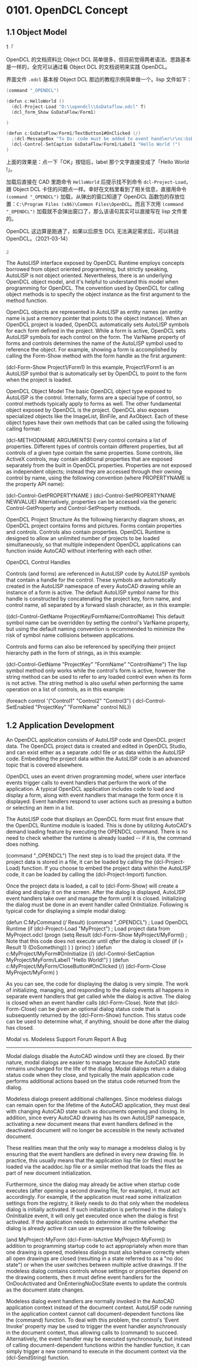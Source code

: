 # 0101. OpenDCL Concept

## 1.1 Object Model

1『

OpenDCL 的文档资料比 Object DCL 简单很多，但目前觉得两者语法、思路基本是一样的，全完可以通过看 Object DCL 的文档说明来实践 OpenDCL。

界面文件 `.odcl` 基本按 Object DCL 那边的教程示例简单做一个。lisp 文件如下：

```c
(command "_OPENDCL")

(defun c:HelloWorld ()
  (dcl-Project-Load "D:\\opendcl\\GsDataflow.odcl" T)
  (dcl_form_Show GsDataFlow/Form1)

)

(defun c:GsDataFlow/Form1/TextButton1#OnClicked (/)
  ;(dcl-MessageBox "To Do: code must be added to event handler\r\nc:GsDataFlow/Form1/TextButton1#OnClicked" "To do")
  (dcl-Control-SetCaption GsDataFlow/Form1/Label1 "Hello World !")
)
```

上面的效果是：点一下「OK」按钮后，label 那个文字直接变成了「Hello World !」。

加载后直接在 CAD 里跑命令 `HelloWorld` 后提示找不到命令 `dcl-Project-Load`，跟 Object DCL 卡住的问题点一样。幸好在文档里看到了相关信息，直接用命令 `(command "_OPENDCL")` 加载，从弹出的窗口知道了 OpenDCL 函数包的存放位置：`C:\Program Files (x86)\Common Files\OpenDCL`。而且下次用 `(command "_OPENDCL")` 加载就不会弹出窗口了，那么该语句其实可以直接写在 lisp 文件里的。

OpenDCL 这边算是跑通了，如果以后原生 DCL 无法满足需求后，可以转战 OpenDCL。（2021-03-14）

』







The AutoLISP interface exposed by OpenDCL Runtime employs concepts borrowed from object oriented programming, but strictly speaking, AutoLISP is not object oriented. Nevertheless, there is an underlying OpenDCL object model, and it's helpful to understand this model when programming for OpenDCL. The convention used by OpenDCL for calling object methods is to specify the object instance as the first argument to the method function.

OpenDCL objects are represented in AutoLISP as entity names (an entity name is just a memory pointer that points to the object instance). When an OpenDCL project is loaded, OpenDCL automatically sets AutoLISP symbols for each form defined in the project. While a form is active, OpenDCL sets AutoLISP symbols for each control on the form. The VarName property of forms and controls determines the name of the AutoLISP symbol used to reference the object. For example, showing a form is accomplished by calling the Form-Show method with the form handle as the first argument:

(dcl-Form-Show Project1/Form1)
In this example, Project1/Form1 is an AutoLISP symbol that is automatically set by OpenDCL to point to the form when the project is loaded.

OpenDCL Object Model
The basic OpenDCL object type exposed to AutoLISP is the control. Internally, forms are a special type of control, so control methods typically apply to forms as well. The other fundamental object exposed by OpenDCL is the project. OpenDCL also exposes specialized objects like the ImageList, BinFile, and AxObject. Each of these object types have their own methods that can be called using the following calling format:

(dcl-METHODNAME <OBJECT> ARGUMENTS)
Every control contains a list of properties. Different types of controls contain different properties, but all controls of a given type contain the same properties. Some controls, like ActiveX controls, may contain additional properties that are exposed separately from the built in OpenDCL properties. Properties are not exposed as independent objects; instead they are accessed through their owning control by name, using the following convention (where PROPERTYNAME is the property API name):

(dcl-Control-GetPROPERTYNAME <CONTROL>)
(dcl-Control-SetPROPERTYNAME <CONTROL> NEWVALUE)
Alternatively, properties can be accessed via the generic Control-GetProperty and Control-SetProperty methods.

OpenDCL Project Structure
As the following hierarchy diagram shows, an OpenDCL project contains forms and pictures. Forms contain properties and controls. Controls also contain properties. OpenDCL Runtime is designed to allow an unlimited number of projects to be loaded simultaneously, so that multiple independent OpenDCL applications can function inside AutoCAD without interfering with each other.



OpenDCL Control Handles

Controls (and forms) are referenced in AutoLISP code by AutoLISP symbols that contain a handle for the control. These symbols are automatically created in the AutoLISP namespace of every AutoCAD drawing while an instance of a form is active. The default AutoLISP symbol name for this handle is constructed by concatenating the project key, form name, and control name, all separated by a forward slash character, as in this example:

((dcl-Control-GetName ProjectKey/FormName/ControlName)
This default symbol name can be overridden by setting the control's VarName property, but using the default naming convention is recommended to minimize the risk of symbol name collisions between applications.

Controls and forms can also be referenced by specifying their project hierarchy path in the form of strings, as in this example:

(dcl-Control-GetName "ProjectKey" "FormName" "ControlName")
The lisp symbol method only works while the control's form is active, however the string method can be used to refer to any loaded control even when its form is not active. The string method is also useful when performing the same operation on a list of controls, as in this example:

(foreach control '("Control1" "Control2" "Control3") (
dcl-Control-SetEnabled "ProjectKey" "FormName" control NIL))

## 1.2 Application Development

An OpenDCL application consists of AutoLISP code and OpenDCL project data. The OpenDCL project data is created and edited in OpenDCL Studio, and can exist either as a separate .odcl file or as data within the AutoLISP code. Embedding the project data within the AutoLISP code is an advanced topic that is covered elsewhere.

OpenDCL uses an event driven programming model, where user interface events trigger calls to event handlers that perform the work of the application. A typical OpenDCL application includes code to load and display a form, along with event handlers that manage the form once it is displayed. Event handlers respond to user actions such as pressing a button or selecting an item in a list.

The AutoLISP code that displays an OpenDCL form must first ensure that the OpenDCL Runtime module is loaded. This is done by utilizing AutoCAD's demand loading feature by executing the OPENDCL command. There is no need to check whether the runtime is already loaded -- if it is, the command does nothing.

(command "_OPENDCL")
The next step is to load the project data. If the project data is stored in a file, it can be loaded by calling the (dcl-Project-Load) function. If you choose to embed the project data within the AutoLISP code, it can be loaded by calling the (dcl-Project-Import) function.

Once the project data is loaded, a call to (dcl-Form-Show) will create a dialog and display it on the screen. After the dialog is displayed, AutoLISP event handlers take over and manage the form until it is closed. Initializing the dialog must be done in an event handler called OnInitialize. Following is typical code for displaying a simple modal dialog:

(defun C:MyCommand (/ Result)
  (command "_OPENDCL") ; Load OpenDCL Runtime
  (if (dcl-Project-Load "MyProject") ; Load project data from MyProject.odcl
    (progn
      (setq Result (dcl-Form-Show MyProject/MyForm))
      ; Note that this code does not execute until *after* the
        dialog is closed!
      (if (= Result 1) (DoSomething))
    )
  )
  (princ)
)
(defun c:MyProject/MyForm#OnInitialize (/)
  (dcl-Control-SetCaption MyProject/MyForm/Label1 "Hello World!")
)
(defun c:MyProject/MyForm/CloseButton#OnClicked (/)
  (dcl-Form-Close MyProject/MyForm)
)

As you can see, the code for displaying the dialog is very simple. The work of initializing, managing, and responding to the dialog events all happens in separate event handlers that get called while the dialog is active. The dialog is closed when an event handler calls (dcl-Form-Close). Note that (dcl-Form-Close) can be given an optional dialog status code that is subsequently returned by the (dcl-Form-Show) function. This status code can be used to determine what, if anything, should be done after the dialog has closed.

Modal vs. Modeless Support Forum
Report A Bug  

--------------------------------------------------------------------------------

Modal dialogs disable the AutoCAD window until they are closed. By their nature, modal dialogs are easier to manage because the AutoCAD state remains unchanged for the life of the dialog. Modal dialogs return a dialog status code when they close, and typically the main application code performs additional actions based on the status code returned from the dialog.

Modeless dialogs present additional challenges. Since modeless dialogs can remain open for the lifetime of the AutoCAD application, they must deal with changing AutoCAD state such as documents opening and closing. In addition, since every AutoCAD drawing has its own AutoLISP namespace, activating a new document means that event handlers defined in the deactivated document will no longer be accessible in the newly activated document.

These realities mean that the only way to manage a modeless dialog is by ensuring that the event handlers are defined in every new drawing file. In practice, this usually means that the application lisp file (or files) must be loaded via the acaddoc.lsp file or a similar method that loads the files as part of new document initialization.

Furthermore, since the dialog may already be active when startup code executes (after opening a second drawing file, for example), it must act accordingly. For example, if the application must read some initialization settings from the registry, it likely needs to do that only when the modeless dialog is initially activated. If such initialization is performed in the dialog's OnInitialize event, it will only get executed once when the dialog is first activated. If the application needs to determine at runtime whether the dialog is already active it can use an expression like the following:

(and MyProject-MyForm (dcl-Form-IsActive MyProject-MyForm))
In addition to programming startup code to act appropriately when more than one drawing is opened, modeless dialogs must also behave correctly when all open drawings are closed (resulting in a state referred to as a "no doc state") or when the user switches between multiple active drawings. If the modeless dialog contains controls whose settings or properties depend on the drawing contents, then it must define event handlers for the OnDocActivated and OnEnteringNoDocState events to update the controls as the document state changes.

Modeless dialog event handlers are normally invoked in the AutoCAD application context instead of the document context. AutoLISP code running in the application context cannot call document-dependent functions like the (command) function. To deal with this problem, the control's 'Event Invoke' property may be used to trigger the event handler asynchronously in the document context, thus allowing calls to (command) to succeed. Alternatively, the event handler may be executed synchronously, but instead of calling document-dependent functions within the handler function, it can simply trigger a new command to execute in the document context via the (dcl-SendString) function.


